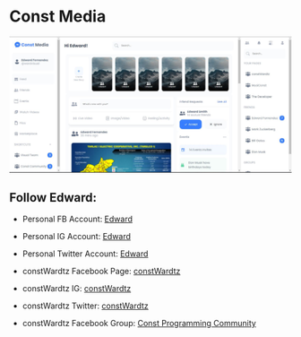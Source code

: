 # Const Media

![Design preview for the Const Social media.](./screenshots/const-media-front.JPG)

## Follow Edward:

- Personal FB Account: [Edward](https://fb.com/wardvisual)
- Personal IG Account: [Edward](https://instagram.com/wardvisual)
- Personal Twitter Account: [Edward](https://twitter.com/wardvisual)

- constWardtz Facebook Page: [constWardtz](https://fb.com/constWardtz)
- constWardtz IG: [constWardtz](https://instagram.com/constWardtz)
- constWardtz Twitter: [constWardtz](https://twitter.com/cwardtz)
- constWardtz Facebook Group: [Const Programming Community](https://www.facebook.com/groups/constprogrammingcommunity)
